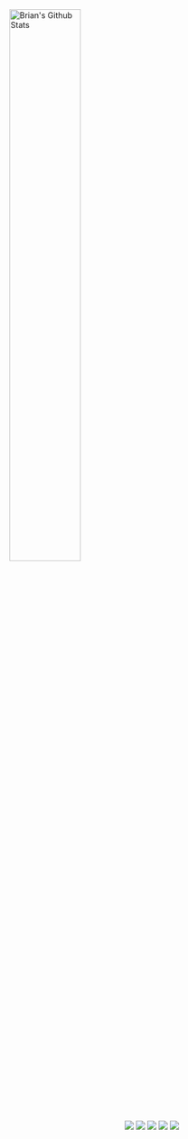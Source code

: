 <!--
<img width="50%"  src="https://github-readme-stats.vercel.app/api?username=briancsavage&theme=tokyonight&count_private=true&include_all_commits=true&show_icons=true&hide=issues" />
-->

<img width="50%" align="center" src="https://github-readme-stats.vercel.app/api?username=briancsavage&include_all_commits=true&count_private=true&show_icons=true&line_height=20&title_color=7A7ADB&icon_color=2234AE&text_color=D3D3D3&bg_color=0,000000,130F40" alt="Brian's Github Stats">

<!--
<img width="50%"  src="https://github-readme-streak-stats.herokuapp.com?user=briancsavage" />  <img width="42%" src="https://github-readme-stats.vercel.app/api/top-langs/?username=briancsavage&layout=compact" />
-->

<p>
<div align="center">
  <img src="https://img.shields.io/badge/-Python-00cdcd?style=for-the-badge&logo=python&logoColor=00cdcd&labelColor=282828">
  <img src="https://img.shields.io/badge/-C-470fde?style=for-the-badge&logo=c&logoColor=470fde&labelColor=282828">
  <img src="https://img.shields.io/badge/-C++-095dfe?style=for-the-badge&logo=C%2B%2B&logoColor=095dfe&labelColor=282828">
  <img src="https://img.shields.io/badge/-Swift-ee4d2b?style=for-the-badge&logo=swift&logoColor=ee4d2b&labelColor=282828">
  <img src="https://img.shields.io/badge/-Javascript-ffe409?style=for-the-badge&logo=javascript&logoColor=ffe409&labelColor=282828">  
</div>
</p>
